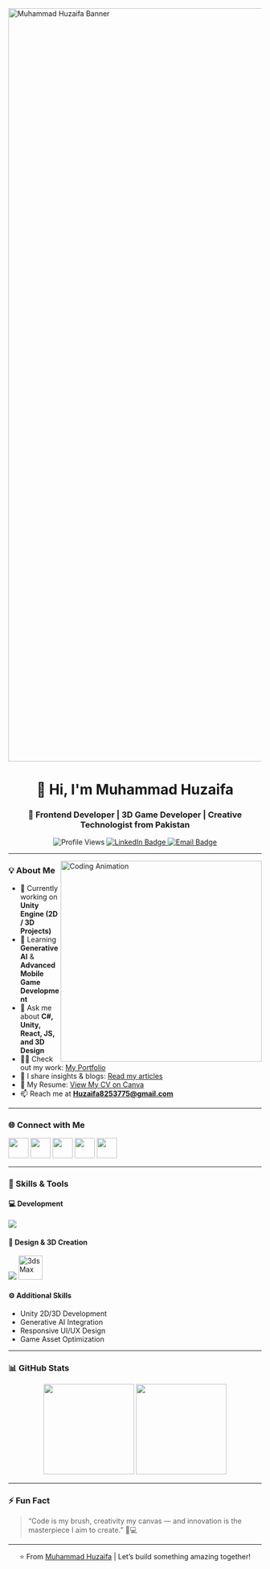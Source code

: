 <img align="center" width="1500px" src="https://www.canva.com/design/DAG1dlMsvEE/p5BjAzKSNm1CXnJjH8N9gw/view?utm_content=DAG1dlMsvEE&utm_campaign=designshare&utm_medium=link2&utm_source=uniquelinks&utlId=h64c55c5b67" alt="Muhammad Huzaifa Banner">

<h1 align="center">👋 Hi, I'm Muhammad Huzaifa</h1>
<h3 align="center">🚀 Frontend Developer | 3D Game Developer | Creative Technologist from Pakistan</h3>

<p align="center">
  <img src="https://komarev.com/ghpvc/?username=huzaifabeast&label=Profile%20Views&color=ff0033&style=flat-square" alt="Profile Views" />
  <a href="https://www.linkedin.com/in/muhammad-huzaifa-siddiqui-242977219/" target="_blank">
    <img src="https://img.shields.io/badge/LinkedIn-Connect-blue?style=flat-square&logo=linkedin" alt="LinkedIn Badge">
  </a>
  <a href="mailto:Huzaifa8253775@gmail.com">
    <img src="https://img.shields.io/badge/Email-Contact-orange?style=flat-square&logo=gmail" alt="Email Badge">
  </a>
</p>

---

<img align="right" width="400px" src="https://i.pinimg.com/originals/e4/26/70/e426702edf874b181aced1e2fa5c6cde.gif" alt="Coding Animation">

### 💡 About Me  

- 🔭 Currently working on **Unity Engine (2D / 3D Projects)**  
- 🌱 Learning **Generative AI** & **Advanced Mobile Game Development**  
- 💬 Ask me about **C#, Unity, React, JS, and 3D Design**  
- 👨‍💻 Check out my work: [My Portfolio](https://updated-portfolio-com.netlify.app/)  
- 📝 I share insights & blogs: [Read my articles](https://updated-portfolio-com.netlify.app/blogs/blogpage.html)  
- 📄 My Resume: [View My CV on Canva](https://www.canva.com/design/DAGrJMgtvjU/1-irJRoSlbmED4NbFPzYCQ/view?utm_content=DAGrJMgtvjU&utm_campaign=designshare&utm_medium=link2&utm_source=uniquelinks&utlId=h74d6b435b6)  
- 📫 Reach me at **Huzaifa8253775@gmail.com**  

---

### 🌐 Connect with Me  
<p align="left">
<a href="https://twitter.com/muhammad_huzaifa" target="_blank"><img src="https://img.icons8.com/color/48/000000/twitter--v1.png" width="40" /></a>
<a href="https://www.linkedin.com/in/muhammad-huzaifa-siddiqui-242977219/" target="_blank"><img src="https://img.icons8.com/color/48/000000/linkedin.png" width="40" /></a>
<a href="https://fb.com/huzaifa.ahmed" target="_blank"><img src="https://img.icons8.com/color/48/000000/facebook.png" width="40" /></a>
<a href="https://instagram.com/itz_huzaifa_here_2k23" target="_blank"><img src="https://img.icons8.com/color/48/000000/instagram-new.png" width="40" /></a>
<a href="https://www.youtube.com/c/carsideology" target="_blank"><img src="https://img.icons8.com/color/48/000000/youtube-play.png" width="40" /></a>
</p>

---

### 🧠 Skills & Tools  

#### 💻 Development
<p align="left">
  <img src="https://skillicons.dev/icons?i=html,css,js,react,tailwind,bootstrap,nodejs,express,python,c,cs,dotnet,unity" />
</p>

#### 🎨 Design & 3D Creation
<p align="left">
  <img src="https://skillicons.dev/icons?i=figma,xd,blender,ai,ps" />
  <img src="https://upload.wikimedia.org/wikipedia/commons/6/6d/Autodesk_3ds_Max_logo.svg" width="48" height="48" alt="3ds Max"/>
</p>

#### ⚙️ Additional Skills  
- Unity 2D/3D Development  
- Generative AI Integration  
- Responsive UI/UX Design  
- Game Asset Optimization  

---

### 📊 GitHub Stats  

<div align="center">
  <img height="180em" src="https://github-readme-stats.vercel.app/api?username=huzaifabeast&show_icons=true&theme=radical&hide_border=true" />
  <img height="180em" src="https://github-readme-streak-stats.herokuapp.com/?user=huzaifabeast&theme=radical&hide_border=true" />
</div>

---

### ⚡ Fun Fact  
> “Code is my brush, creativity my canvas — and innovation is the masterpiece I aim to create.” 🎨💻  

---

<p align="center">⭐️ From <a href="https://github.com/huzaifabeast">Muhammad Huzaifa</a> | Let’s build something amazing together!</p>
